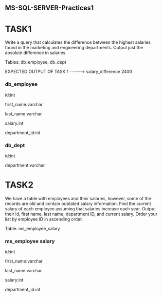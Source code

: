 ## MS-SQL-SERVER-Practices1


# TASK1

Write a query that calculates the difference between the highest salaries found in the marketing and engineering departments. Output just the absolute difference in salaries.

Tables: db_employee, db_dept

EXPECTED OUTPUT OF TASK 1 ----->   salary_difference  2400

### db_employee


id:int

first_name:varchar

last_name:varchar

salary:int

department_id:int


### db_dept


id:int

department:varchar


# TASK2

We have a table with employees and their salaries, however, some of the records are old and contain outdated salary information. Find the current salary of each employee assuming that salaries increase each year. Output their id, first name, last name, department ID, and current salary. Order your list by employee ID in ascending order.

Table: ms_employee_salary

### ms_employee salary

id:int

first_name:varchar

last_name:varchar

salary:int

department_id:int

